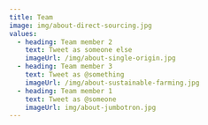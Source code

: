 ```yaml
---
title: Team
image: img/about-direct-sourcing.jpg
values:
  - heading: Team member 2
    text: Tweet as someone else
    imageUrl: /img/about-single-origin.jpg
  - heading: Team member 3
    text: Tweet as @something
    imageUrl: /img/about-sustainable-farming.jpg
  - heading: Team member 1
    text: Tweet as @someone
    imageUrl: img/about-jumbotron.jpg
---
```


